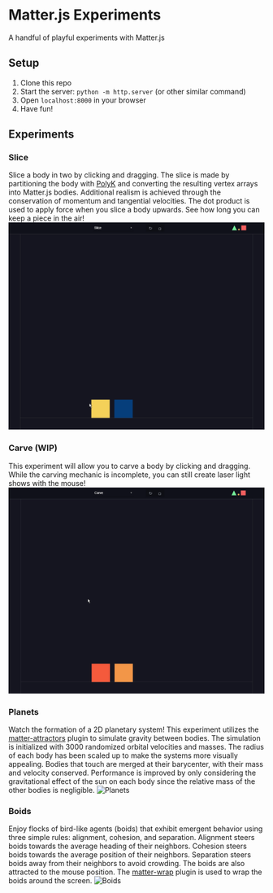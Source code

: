 # Matter.js Experiments
 A handful of playful experiments with Matter.js

## Setup
1. Clone this repo
2. Start the server: `python -m http.server` (or other similar command)
3. Open `localhost:8000` in your browser
4. Have fun!

## Experiments
### Slice
Slice a body in two by clicking and dragging. The slice is made by partitioning the body with [PolyK](https://polyk.ivank.net/?p=demos&d=slice) and converting the resulting vertex arrays into Matter.js bodies. Additional realism is achieved through the conservation of momentum and tangential velocities. The dot product is used to apply force when you slice a body upwards. See how long you can keep a piece in the air!
![Slice](./media/slice.gif)

### Carve (WIP)
This experiment will allow you to carve a body by clicking and dragging. While the carving mechanic is incomplete, you can still create laser light shows with the mouse!
![Carve](./media/carve.gif)

### Planets
Watch the formation of a 2D planetary system! This experiment utilizes the [matter-attractors](https://github.com/liabru/matter-attractors) plugin to simulate gravity between bodies. The simulation is initialized with 3000 randomized orbital velocities and masses. The radius of each body has been scaled up to make the systems more visually appealing. Bodies that touch are merged at their barycenter, with their mass and velocity conserved. Performance is improved by only considering the gravitational effect of the sun on each body since the relative mass of the other bodies is negligible.
![Planets](./media/planets.gif)

### Boids
Enjoy flocks of bird-like agents (boids) that exhibit emergent behavior using three simple rules: alignment, cohesion, and separation. Alignment steers boids towards the average heading of their neighbors. Cohesion steers boids towards the average position of their neighbors. Separation steers boids away from their neighbors to avoid crowding. The boids are also attracted to the mouse position. The [matter-wrap](https://github.com/liabru/matter-wrap) plugin is used to wrap the boids around the screen.
![Boids](./media/boids.gif)
